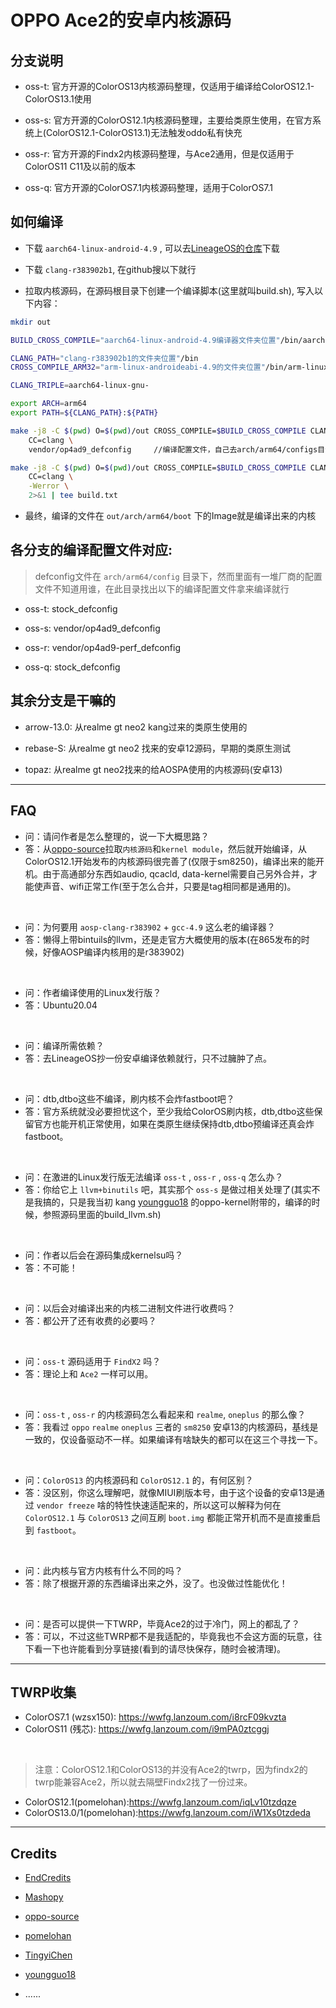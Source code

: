 # OPPO Ace2的安卓内核源码

## 分支说明

- oss-t: 官方开源的ColorOS13内核源码整理，仅适用于编译给ColorOS12.1-ColorOS13.1使用

- oss-s: 官方开源的ColorOS12.1内核源码整理，主要给类原生使用，在官方系统上(ColorOS12.1-ColorOS13.1)无法触发oddo私有快充

- oss-r: 官方开源的Findx2内核源码整理，与Ace2通用，但是仅适用于ColorOS11 C11及以前的版本

- oss-q: 官方开源的ColorOS7.1内核源码整理，适用于ColorOS7.1

## 如何编译

* 下载 `aarch64-linux-android-4.9` , 可以去[LineageOS的仓库](https://github.com/LineageOS/android_prebuilts_gcc_linux-x86_aarch64_aarch64-linux-android-4.9)下载

* 下载 `clang-r383902b1`, 在github搜以下就行

* 拉取内核源码，在源码根目录下创建一个编译脚本(这里就叫build.sh), 写入以下内容：

```bash
mkdir out

BUILD_CROSS_COMPILE="aarch64-linux-android-4.9编译器文件夹位置"/bin/aarch64-linux-android-

CLANG_PATH="clang-r383902b1的文件夹位置"/bin
CROSS_COMPILE_ARM32="arm-linux-androideabi-4.9的文件夹位置"/bin/arm-linux-androideabi-

CLANG_TRIPLE=aarch64-linux-gnu-

export ARCH=arm64
export PATH=${CLANG_PATH}:${PATH}

make -j8 -C $(pwd) O=$(pwd)/out CROSS_COMPILE=$BUILD_CROSS_COMPILE CLANG_TRIPLE=$CLANG_TRIPLE CROSS_COMPILE_ARM32=$CROSS_COMPILE_ARM32 \
    CC=clang \
    vendor/op4ad9_defconfig     //编译配置文件，自己去arch/arm64/configs目录下寻找

make -j8 -C $(pwd) O=$(pwd)/out CROSS_COMPILE=$BUILD_CROSS_COMPILE CLANG_TRIPLE=$CLANG_TRIPLE CROSS_COMPILE_ARM32=$CROSS_COMPILE_ARM32 \
    CC=clang \
    -Werror \
    2>&1 | tee build.txt
```

* 最终，编译的文件在 `out/arch/arm64/boot` 下的Image就是编译出来的内核

## 各分支的编译配置文件对应:

> defconfig文件在 `arch/arm64/config` 目录下，然而里面有一堆厂商的配置文件不知道用谁，在此目录找出以下的编译配置文件拿来编译就行

* oss-t: stock_defconfig

* oss-s: vendor/op4ad9_defconfig

* oss-r: vendor/op4ad9-perf_defconfig

* oss-q: stock_defconfig

## 其余分支是干嘛的

* arrow-13.0: 从realme gt neo2 kang过来的类原生使用的

* rebase-S: 从realme gt neo2 找来的安卓12源码，早期的类原生测试

* topaz: 从realme gt neo2找来的给AOSPA使用的内核源码(安卓13)

<hr/>

## FAQ

* 问：请问作者是怎么整理的，说一下大概思路？
* 答：从[oppo-source](https://github.com/oppo-source)拉取`内核源码`和`kernel module`，然后就开始编译，从ColorOS12.1开始发布的内核源码很完善了(仅限于sm8250)，编译出来的能开机。由于高通部分东西如audio, qcacld, data-kernel需要自己另外合并，才能使声音、wifi正常工作(至于怎么合并，只要是tag相同都是通用的)。

<br/>

* 问：为何要用 `aosp-clang-r383902` + `gcc-4.9` 这么老的编译器？
* 答：懒得上带bintuils的llvm，还是走官方大概使用的版本(在865发布的时候，好像AOSP编译内核用的是r383902)

<br/>

* 问：作者编译使用的Linux发行版？
* 答：Ubuntu20.04

<br/>

* 问：编译所需依赖？
* 答：去LineageOS抄一份安卓编译依赖就行，只不过臃肿了点。

<br/>

* 问：dtb,dtbo这些不编译，刷内核不会炸fastboot吧？
* 答：官方系统就没必要担忧这个，至少我给ColorOS刷内核，dtb,dtbo这些保留官方也能开机正常使用，如果在类原生继续保持dtb,dtbo预编译还真会炸fastboot。

<br/>

* 问：在激进的Linux发行版无法编译 `oss-t` , `oss-r` , `oss-q` 怎么办？
* 答：你给它上 `llvm+binutils` 吧，其实那个 `oss-s` 是做过相关处理了(其实不是我搞的，只是我当初 kang [youngguo18](https://github.com/youngguo18) 的oppo-kernel附带的，编译的时候，参照源码里面的build_llvm.sh)

<br/>

* 问：作者以后会在源码集成kernelsu吗？
* 答：不可能！

<br/>

* 问：以后会对编译出来的内核二进制文件进行收费吗？
* 答：都公开了还有收费的必要吗？

<br/>

* 问：`oss-t` 源码适用于 `FindX2` 吗？
* 答：理论上和 `Ace2` 一样可以用。

<br/>

* 问：`oss-t` , `oss-r` 的内核源码怎么看起来和 `realme`, `oneplus` 的那么像？
* 答：我看过 `oppo` `realme` `oneplus` 三者的 `sm8250` 安卓13的内核源码，基线是一致的，仅设备驱动不一样。如果编译有啥缺失的都可以在这三个寻找一下。

<br/>

* 问：`ColorOS13` 的内核源码和 `ColorOS12.1` 的，有何区别？
* 答：没区别，你这么理解吧，就像MIUI刷版本号，由于这个设备的安卓13是通过 `vendor freeze` 啥的特性快速适配来的，所以这可以解释为何在 `ColorOS12.1` 与 `ColorOS13` 之间互刷 `boot.img` 都能正常开机而不是直接重启到 `fastboot`。

<br/>

* 问：此内核与官方内核有什么不同的吗？
* 答：除了根据开源的东西编译出来之外，没了。也没做过性能优化！

<br/>

* 问：是否可以提供一下TWRP，毕竟Ace2的过于冷门，网上的都乱了？
* 答：可以，不过这些TWRP都不是我适配的，毕竟我也不会这方面的玩意，往下看一下也许能看到分享链接(看到的请尽快保存，随时会被清理)。

<hr/>

## TWRP收集

* ColorOS7.1 (wzsx150): https://wwfg.lanzoum.com/i8rcF09kvzta
* ColorOS11 (残芯): https://wwfg.lanzoum.com/i9mPA0ztcggj

<br/>

> 注意：ColorOS12.1和ColorOS13的并没有Ace2的twrp，因为findx2的twrp能兼容Ace2，所以就去隔壁Findx2找了一份过来。

* ColorOS12.1(pomelohan):https://wwfg.lanzoum.com/iqLv10tzdqze
* ColorOS13.0/1(pomelohan):https://wwfg.lanzoum.com/iW1Xs0tzdeda


<hr/>

## Credits

* [EndCredits](https://github.com/EndCredits)

* [Mashopy](https://github.com/Mashopy) 

* [oppo-source](https://github.com/oppo-source) 

* [pomelohan](https://github.com/pomelohan)

* [TingyiChen](https://github.com/TingyiChen)

* [youngguo18](https://github.com/youngguo18)

* ......
